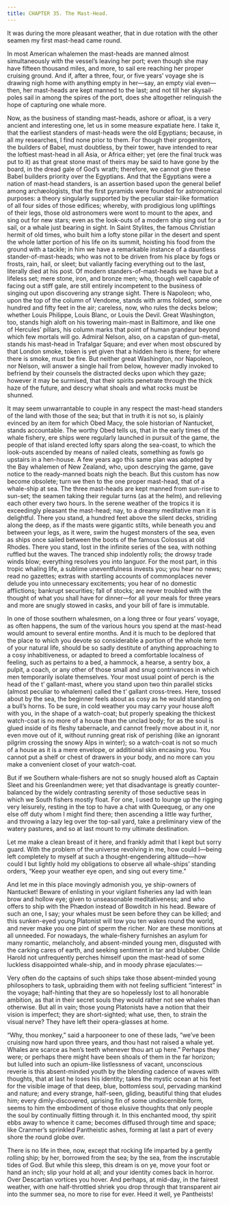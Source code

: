 ```yaml
---
title: CHAPTER 35. The Mast-Head.
---
```


It was during the more pleasant weather, that in due rotation with the other seamen my first mast-head came round.

In most American whalemen the mast-heads are manned almost simultaneously with the vessel’s leaving her port; even though she may have fifteen thousand miles, and more, to sail ere reaching her proper cruising ground. And if, after a three, four, or five years’ voyage she is drawing nigh home with anything empty in her—say, an empty vial even—then, her mast-heads are kept manned to the last; and not till her skysail-poles sail in among the spires of the port, does she altogether relinquish the hope of capturing one whale more.

Now, as the business of standing mast-heads, ashore or afloat, is a very ancient and interesting one, let us in some measure expatiate here. I take it, that the earliest standers of mast-heads were the old Egyptians; because, in all my researches, I find none prior to them. For though their progenitors, the builders of Babel, must doubtless, by their tower, have intended to rear the loftiest mast-head in all Asia, or Africa either; yet (ere the final truck was put to it) as that great stone mast of theirs may be said to have gone by the board, in the dread gale of God’s wrath; therefore, we cannot give these Babel builders priority over the Egyptians. And that the Egyptians were a nation of mast-head standers, is an assertion based upon the general belief among archæologists, that the first pyramids were founded for astronomical purposes: a theory singularly supported by the peculiar stair-like formation of all four sides of those edifices; whereby, with prodigious long upliftings of their legs, those old astronomers were wont to mount to the apex, and sing out for new stars; even as the look-outs of a modern ship sing out for a sail, or a whale just bearing in sight. In Saint Stylites, the famous Christian hermit of old times, who built him a lofty stone pillar in the desert and spent the whole latter portion of his life on its summit, hoisting his food from the ground with a tackle; in him we have a remarkable instance of a dauntless stander-of-mast-heads; who was not to be driven from his place by fogs or frosts, rain, hail, or sleet; but valiantly facing everything out to the last, literally died at his post. Of modern standers-of-mast-heads we have but a lifeless set; mere stone, iron, and bronze men; who, though well capable of facing out a stiff gale, are still entirely incompetent to the business of singing out upon discovering any strange sight. There is Napoleon; who, upon the top of the column of Vendome, stands with arms folded, some one hundred and fifty feet in the air; careless, now, who rules the decks below; whether Louis Philippe, Louis Blanc, or Louis the Devil. Great Washington, too, stands high aloft on his towering main-mast in Baltimore, and like one of Hercules’ pillars, his column marks that point of human grandeur beyond which few mortals will go. Admiral Nelson, also, on a capstan of gun-metal, stands his mast-head in Trafalgar Square; and ever when most obscured by that London smoke, token is yet given that a hidden hero is there; for where there is smoke, must be fire. But neither great Washington, nor Napoleon, nor Nelson, will answer a single hail from below, however madly invoked to befriend by their counsels the distracted decks upon which they gaze; however it may be surmised, that their spirits penetrate through the thick haze of the future, and descry what shoals and what rocks must be shunned.

It may seem unwarrantable to couple in any respect the mast-head standers of the land with those of the sea; but that in truth it is not so, is plainly evinced by an item for which Obed Macy, the sole historian of Nantucket, stands accountable. The worthy Obed tells us, that in the early times of the whale fishery, ere ships were regularly launched in pursuit of the game, the people of that island erected lofty spars along the sea-coast, to which the look-outs ascended by means of nailed cleats, something as fowls go upstairs in a hen-house. A few years ago this same plan was adopted by the Bay whalemen of New Zealand, who, upon descrying the game, gave notice to the ready-manned boats nigh the beach. But this custom has now become obsolete; turn we then to the one proper mast-head, that of a whale-ship at sea. The three mast-heads are kept manned from sun-rise to sun-set; the seamen taking their regular turns (as at the helm), and relieving each other every two hours. In the serene weather of the tropics it is exceedingly pleasant the mast-head; nay, to a dreamy meditative man it is delightful. There you stand, a hundred feet above the silent decks, striding along the deep, as if the masts were gigantic stilts, while beneath you and between your legs, as it were, swim the hugest monsters of the sea, even as ships once sailed between the boots of the famous Colossus at old Rhodes. There you stand, lost in the infinite series of the sea, with nothing ruffled but the waves. The tranced ship indolently rolls; the drowsy trade winds blow; everything resolves you into languor. For the most part, in this tropic whaling life, a sublime uneventfulness invests you; you hear no news; read no gazettes; extras with startling accounts of commonplaces never delude you into unnecessary excitements; you hear of no domestic afflictions; bankrupt securities; fall of stocks; are never troubled with the thought of what you shall have for dinner—for all your meals for three years and more are snugly stowed in casks, and your bill of fare is immutable.

In one of those southern whalesmen, on a long three or four years’ voyage, as often happens, the sum of the various hours you spend at the mast-head would amount to several entire months. And it is much to be deplored that the place to which you devote so considerable a portion of the whole term of your natural life, should be so sadly destitute of anything approaching to a cosy inhabitiveness, or adapted to breed a comfortable localness of feeling, such as pertains to a bed, a hammock, a hearse, a sentry box, a pulpit, a coach, or any other of those small and snug contrivances in which men temporarily isolate themselves. Your most usual point of perch is the head of the t’ gallant-mast, where you stand upon two thin parallel sticks (almost peculiar to whalemen) called the t’ gallant cross-trees. Here, tossed about by the sea, the beginner feels about as cosy as he would standing on a bull’s horns. To be sure, in cold weather you may carry your house aloft with you, in the shape of a watch-coat; but properly speaking the thickest watch-coat is no more of a house than the unclad body; for as the soul is glued inside of its fleshy tabernacle, and cannot freely move about in it, nor even move out of it, without running great risk of perishing (like an ignorant pilgrim crossing the snowy Alps in winter); so a watch-coat is not so much of a house as it is a mere envelope, or additional skin encasing you. You cannot put a shelf or chest of drawers in your body, and no more can you make a convenient closet of your watch-coat.

But if we Southern whale-fishers are not so snugly housed aloft as Captain Sleet and his Greenlandmen were; yet that disadvantage is greatly counter-balanced by the widely contrasting serenity of those seductive seas in which we South fishers mostly float. For one, I used to lounge up the rigging very leisurely, resting in the top to have a chat with Queequeg, or any one else off duty whom I might find there; then ascending a little way further, and throwing a lazy leg over the top-sail yard, take a preliminary view of the watery pastures, and so at last mount to my ultimate destination.

Let me make a clean breast of it here, and frankly admit that I kept but sorry guard. With the problem of the universe revolving in me, how could I—being left completely to myself at such a thought-engendering altitude—how could I but lightly hold my obligations to observe all whale-ships’ standing orders, “Keep your weather eye open, and sing out every time.”

And let me in this place movingly admonish you, ye ship-owners of Nantucket! Beware of enlisting in your vigilant fisheries any lad with lean brow and hollow eye; given to unseasonable meditativeness; and who offers to ship with the Phædon instead of Bowditch in his head. Beware of such an one, I say; your whales must be seen before they can be killed; and this sunken-eyed young Platonist will tow you ten wakes round the world, and never make you one pint of sperm the richer. Nor are these monitions at all unneeded. For nowadays, the whale-fishery furnishes an asylum for many romantic, melancholy, and absent-minded young men, disgusted with the carking cares of earth, and seeking sentiment in tar and blubber. Childe Harold not unfrequently perches himself upon the mast-head of some luckless disappointed whale-ship, and in moody phrase ejaculates:—

Very often do the captains of such ships take those absent-minded young philosophers to task, upbraiding them with not feeling sufficient “interest” in the voyage; half-hinting that they are so hopelessly lost to all honorable ambition, as that in their secret souls they would rather not see whales than otherwise. But all in vain; those young Platonists have a notion that their vision is imperfect; they are short-sighted; what use, then, to strain the visual nerve? They have left their opera-glasses at home.

“Why, thou monkey,” said a harpooneer to one of these lads, “we’ve been cruising now hard upon three years, and thou hast not raised a whale yet. Whales are scarce as hen’s teeth whenever thou art up here.” Perhaps they were; or perhaps there might have been shoals of them in the far horizon; but lulled into such an opium-like listlessness of vacant, unconscious reverie is this absent-minded youth by the blending cadence of waves with thoughts, that at last he loses his identity; takes the mystic ocean at his feet for the visible image of that deep, blue, bottomless soul, pervading mankind and nature; and every strange, half-seen, gliding, beautiful thing that eludes him; every dimly-discovered, uprising fin of some undiscernible form, seems to him the embodiment of those elusive thoughts that only people the soul by continually flitting through it. In this enchanted mood, thy spirit ebbs away to whence it came; becomes diffused through time and space; like Cranmer’s sprinkled Pantheistic ashes, forming at last a part of every shore the round globe over.

There is no life in thee, now, except that rocking life imparted by a gently rolling ship; by her, borrowed from the sea; by the sea, from the inscrutable tides of God. But while this sleep, this dream is on ye, move your foot or hand an inch; slip your hold at all; and your identity comes back in horror. Over Descartian vortices you hover. And perhaps, at mid-day, in the fairest weather, with one half-throttled shriek you drop through that transparent air into the summer sea, no more to rise for ever. Heed it well, ye Pantheists!